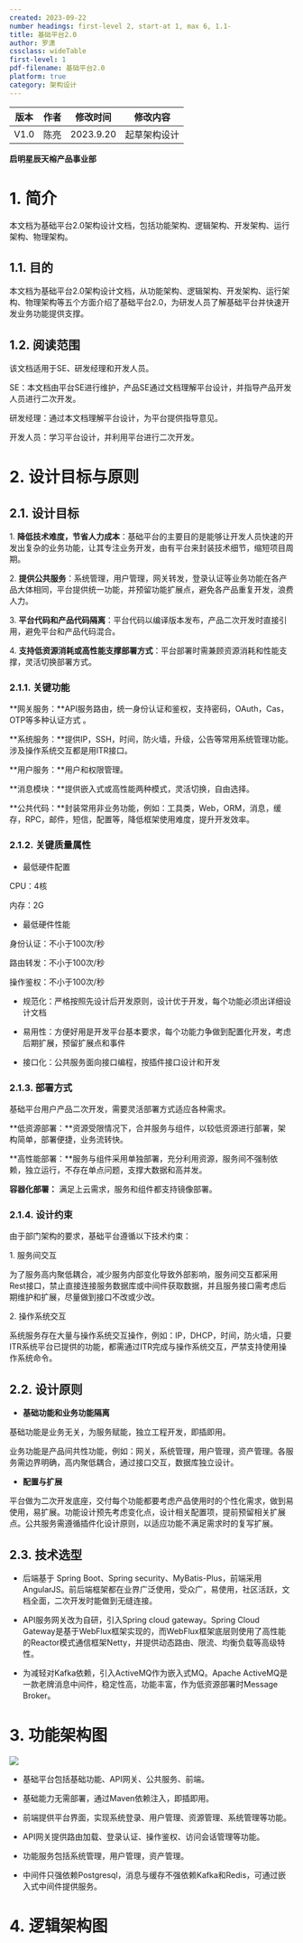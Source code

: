 ```yaml
---
created: 2023-09-22
number headings: first-level 2, start-at 1, max 6, 1.1-
title: 基础平台2.0
author: 罗潇
cssclass: wideTable
first-level: 1
pdf-filename: 基础平台2.0
platform: true
category: 架构设计
---
```


| **版本** | **作者** | **修改时间** | **修改内容** |
| -------- | -------- | ------------ | ------------ |
| V1.0     | 陈亮     | 2023.9.20    | 起草架构设计 |

**启明星辰天榕产品事业部**

  
# 1. **简介**

本文档为基础平台2.0架构设计文档，包括功能架构、逻辑架构、开发架构、运行架构、物理架构。

## 1.1. **目的**

本文档为基础平台2.0架构设计文档，从功能架构、逻辑架构、开发架构、运行架构、物理架构等五个方面介绍了基础平台2.0，为研发人员了解基础平台并快速开发业务功能提供支撑。

## 1.2. **阅读范围**

该文档适用于SE、研发经理和开发人员。

SE：本文档由平台SE进行维护，产品SE通过文档理解平台设计，并指导产品开发人员进行二次开发。

研发经理：通过本文档理解平台设计，为平台提供指导意见。

开发人员：学习平台设计，并利用平台进行二次开发。

  

# 2. **设计目标与原则**

## 2.1. **设计目标**

1. **降低技术难度，节省人力成本**：基础平台的主要目的是能够让开发人员快速的开发出复杂的业务功能，让其专注业务开发，由有平台来封装技术细节，缩短项目周期。

2. **提供公共服务**：系统管理，用户管理，网关转发，登录认证等业务功能在各产品大体相同，平台提供统一功能，并预留功能扩展点，避免各产品重复开发，浪费人力。

3. **平台代码和产品代码隔离**：平台代码以编译版本发布，产品二次开发时直接引用，避免平台和产品代码混合。

4. **支持低资源消耗或高性能支撑部署方式**：平台部署时需兼顾资源消耗和性能支撑，灵活切换部署方式。

### 2.1.1. **关键功能**

**网关服务：**API服务路由，统一身份认证和鉴权，支持密码，OAuth，Cas，OTP等多种认证方式 。

**系统服务：**提供IP，SSH，时间，防火墙，升级，公告等常用系统管理功能。涉及操作系统交互都是用ITR接口。

**用户服务：**用户和权限管理。

**消息模块：**提供嵌入式或高性能两种模式，灵活切换，自由选择。

**公共代码：**封装常用非业务功能，例如：工具类，Web，ORM，消息，缓存，RPC，邮件，短信，配置等，降低框架使用难度，提升开发效率。

### 2.1.2. **关键质量属性**

* 最低硬件配置

CPU：4核

内存：2G

* 最低硬件性能

身份认证：不小于100次/秒

路由转发：不小于100次/秒

操作鉴权：不小于100次/秒

* 规范化：严格按照先设计后开发原则，设计优于开发，每个功能必须出详细设计文档

* 易用性：方便好用是开发平台基本要求，每个功能力争做到配置化开发，考虑后期扩展，预留扩展点和事件

* 接口化：公共服务面向接口编程，按插件接口设计和开发

### 2.1.3. **部署方式**

基础平台用户产品二次开发，需要灵活部署方式适应各种需求。

**低资源部署：**资源受限情况下，合并服务与组件，以较低资源进行部署，架构简单，部署便捷，业务流转快。

**高性能部署：**服务与组件采用单独部署，充分利用资源，服务间不强制依赖，独立运行，不存在单点问题，支撑大数据和高并发。

**容器化部署：** 满足上云需求，服务和组件都支持镜像部署。

### 2.1.4. **设计约束**

由于部门架构的要求，基础平台遵循以下技术约束：

1. 服务间交互

为了服务高内聚低耦合，减少服务内部变化导致外部影响，服务间交互都采用Rest接口，禁止直接连接服务数据库或中间件获取数据，并且服务接口需考虑后期维护和扩展，尽量做到接口不改或少改。

2. 操作系统交互

系统服务存在大量与操作系统交互操作，例如：IP，DHCP，时间，防火墙，只要ITR系统平台已提供的功能，都需通过ITR完成与操作系统交互，严禁支持使用操作系统命令。

## 2.2. **设计原则**

* **基础功能和业务功能隔离**

基础功能是业务无关，为服务赋能，独立工程开发，即插即用。

业务功能是产品间共性功能，例如：网关，系统管理，用户管理，资产管理。各服务需边界明确，高内聚低耦合，通过接口交互，数据库独立设计。

* **配置与扩展**

平台做为二次开发底座，交付每个功能都要考虑产品使用时的个性化需求，做到易使用，易扩展。功能设计预先考虑变化点，设计相关配置项，提前预留相关扩展点。公共服务需遵循插件化设计原则，以适应功能不满足需求时的复写扩展。

## 2.3. **技术选型**

* 后端基于 Spring Boot、Spring security、MyBatis-Plus，前端采用 AngularJS。前后端框架都在业界广泛使用，受众广，易使用，社区活跃，文档全面，二次开发时能做到无缝连接。

* API服务网关改为自研，引入Spring cloud gateway。Spring Cloud Gateway是基于WebFlux框架实现的，而WebFlux框架底层则使用了高性能的Reactor模式通信框架Netty，并提供动态路由、限流、均衡负载等高级特性。

* 为减轻对Kafka依赖，引入ActiveMQ作为嵌入式MQ。Apache ActiveMQ是一款老牌消息中间件，稳定性高，功能丰富，作为低资源部署时Message Broker。

# 3. **功能架构图**

![](file:////private/var/folders/rl/gchkw9l93p149mmyj8t07w280000gn/T/com.kingsoft.wpsoffice.mac.global/wps-xiaoluo/ksohtml//wps96.png)

* 基础平台包括基础功能、API网关、公共服务、前端。

* 基础能力无需部署，通过Maven依赖注入，即插即用。

* 前端提供平台界面，实现系统登录、用户管理、资源管理、系统管理等功能。

* API网关提供路由加载、登录认证、操作鉴权、访问会话管理等功能。

* 功能服务包括系统管理，用户管理，资产管理。

* 中间件只强依赖Postgresql，消息与缓存不强依赖Kafka和Redis，可通过嵌入式中间件提供服务。

# 4. **逻辑架构图**
